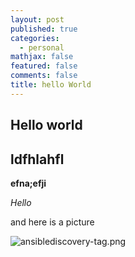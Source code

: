 ```yaml
---
layout: post
published: true
categories:
  - personal
mathjax: false
featured: false
comments: false
title: hello World
---
```

## Hello world

## ldfhlahfl
**efna;efji**

_Hello_

and here is a picture

![ansiblediscovery-tag.png]({{site.baseurl}}/images/ansiblediscovery-tag.png)
